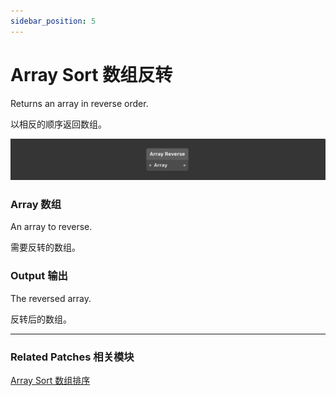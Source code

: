```yaml
---
sidebar_position: 5
---
```


# Array Sort 数组反转

Returns an array in reverse order.

以相反的顺序返回数组。

![Image](./../../../static/img/docs/Data/array-reverse.png)

### Array 数组

An array to reverse.

需要反转的数组。

### Output 输出

The reversed array.

反转后的数组。

------

### Related Patches 相关模块

[Array Sort 数组排序](./Array%20Sort)
